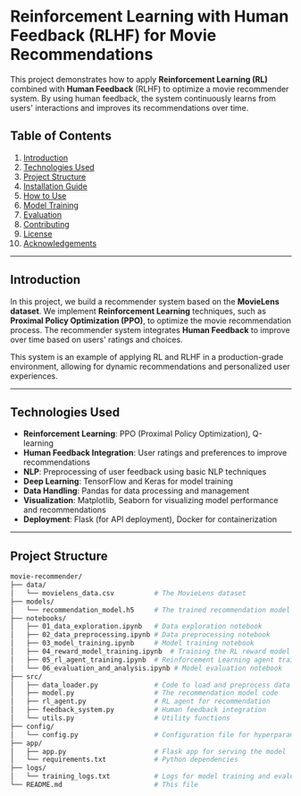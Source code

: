 # **Reinforcement Learning with Human Feedback (RLHF) for Movie Recommendations**

This project demonstrates how to apply **Reinforcement Learning (RL)** combined with **Human Feedback** (RLHF) to optimize a movie recommender system. By using human feedback, the system continuously learns from users' interactions and improves its recommendations over time.

## **Table of Contents**

1. [Introduction](#introduction)
2. [Technologies Used](#technologies-used)
3. [Project Structure](#project-structure)
4. [Installation Guide](#installation-guide)
5. [How to Use](#how-to-use)
6. [Model Training](#model-training)
7. [Evaluation](#evaluation)
8. [Contributing](#contributing)
9. [License](#license)
10. [Acknowledgements](#acknowledgements)

---

## **Introduction**

In this project, we build a recommender system based on the **MovieLens dataset**. We implement **Reinforcement Learning** techniques, such as **Proximal Policy Optimization (PPO)**, to optimize the movie recommendation process. The recommender system integrates **Human Feedback** to improve over time based on users' ratings and choices.

This system is an example of applying RL and RLHF in a production-grade environment, allowing for dynamic recommendations and personalized user experiences.

---

## **Technologies Used**

- **Reinforcement Learning**: PPO (Proximal Policy Optimization), Q-learning
- **Human Feedback Integration**: User ratings and preferences to improve recommendations
- **NLP**: Preprocessing of user feedback using basic NLP techniques
- **Deep Learning**: TensorFlow and Keras for model training
- **Data Handling**: Pandas for data processing and management
- **Visualization**: Matplotlib, Seaborn for visualizing model performance and recommendations
- **Deployment**: Flask (for API deployment), Docker for containerization

---

## **Project Structure**

```bash
movie-recommender/
├── data/
│   └── movielens_data.csv          # The MovieLens dataset
├── models/
│   └── recommendation_model.h5     # The trained recommendation model
├── notebooks/
│   ├── 01_data_exploration.ipynb   # Data exploration notebook
│   ├── 02_data_preprocessing.ipynb # Data preprocessing notebook
│   ├── 03_model_training.ipynb     # Model training notebook
│   ├── 04_reward_model_training.ipynb  # Training the RL reward model
│   ├── 05_rl_agent_training.ipynb  # Reinforcement Learning agent training
│   └── 06_evaluation_and_analysis.ipynb # Model evaluation notebook
├── src/
│   ├── data_loader.py              # Code to load and preprocess data
│   ├── model.py                    # The recommendation model code
│   ├── rl_agent.py                 # RL agent for recommendation
│   ├── feedback_system.py          # Human feedback integration
│   └── utils.py                    # Utility functions
├── config/
│   └── config.py                   # Configuration file for hyperparameters
├── app/
│   ├── app.py                      # Flask app for serving the model
│   └── requirements.txt            # Python dependencies
├── logs/
│   └── training_logs.txt           # Logs for model training and evaluation
└── README.md                       # This file
